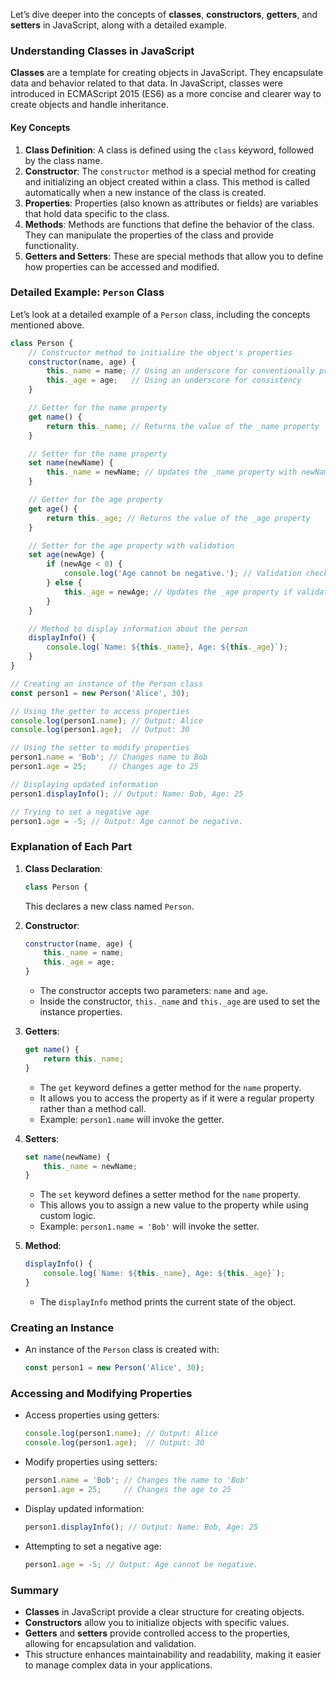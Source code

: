 Let’s dive deeper into the concepts of **classes**, **constructors**, **getters**, and **setters** in JavaScript, along with a detailed example.

### Understanding Classes in JavaScript

**Classes** are a template for creating objects in JavaScript. They encapsulate data and behavior related to that data. In JavaScript, classes were introduced in ECMAScript 2015 (ES6) as a more concise and clearer way to create objects and handle inheritance.

#### Key Concepts

1. **Class Definition**: A class is defined using the `class` keyword, followed by the class name.
2. **Constructor**: The `constructor` method is a special method for creating and initializing an object created within a class. This method is called automatically when a new instance of the class is created.
3. **Properties**: Properties (also known as attributes or fields) are variables that hold data specific to the class.
4. **Methods**: Methods are functions that define the behavior of the class. They can manipulate the properties of the class and provide functionality.
5. **Getters and Setters**: These are special methods that allow you to define how properties can be accessed and modified.

### Detailed Example: `Person` Class

Let’s look at a detailed example of a `Person` class, including the concepts mentioned above.

```javascript
class Person {
    // Constructor method to initialize the object's properties
    constructor(name, age) {
        this._name = name; // Using an underscore for conventionally private variables
        this._age = age;   // Using an underscore for consistency
    }

    // Getter for the name property
    get name() {
        return this._name; // Returns the value of the _name property
    }

    // Setter for the name property
    set name(newName) {
        this._name = newName; // Updates the _name property with newName
    }

    // Getter for the age property
    get age() {
        return this._age; // Returns the value of the _age property
    }

    // Setter for the age property with validation
    set age(newAge) {
        if (newAge < 0) {
            console.log('Age cannot be negative.'); // Validation check
        } else {
            this._age = newAge; // Updates the _age property if validation passes
        }
    }

    // Method to display information about the person
    displayInfo() {
        console.log(`Name: ${this._name}, Age: ${this._age}`);
    }
}

// Creating an instance of the Person class
const person1 = new Person('Alice', 30);

// Using the getter to access properties
console.log(person1.name); // Output: Alice
console.log(person1.age);  // Output: 30

// Using the setter to modify properties
person1.name = 'Bob'; // Changes name to Bob
person1.age = 25;     // Changes age to 25

// Displaying updated information
person1.displayInfo(); // Output: Name: Bob, Age: 25

// Trying to set a negative age
person1.age = -5; // Output: Age cannot be negative.
```

### Explanation of Each Part

1. **Class Declaration**: 
   ```javascript
   class Person {
   ```
   This declares a new class named `Person`.

2. **Constructor**: 
   ```javascript
   constructor(name, age) {
       this._name = name;
       this._age = age;
   }
   ```
   - The constructor accepts two parameters: `name` and `age`.
   - Inside the constructor, `this._name` and `this._age` are used to set the instance properties.

3. **Getters**:
   ```javascript
   get name() {
       return this._name;
   }
   ```
   - The `get` keyword defines a getter method for the `name` property.
   - It allows you to access the property as if it were a regular property rather than a method call.
   - Example: `person1.name` will invoke the getter.

4. **Setters**:
   ```javascript
   set name(newName) {
       this._name = newName;
   }
   ```
   - The `set` keyword defines a setter method for the `name` property.
   - This allows you to assign a new value to the property while using custom logic.
   - Example: `person1.name = 'Bob'` will invoke the setter.

5. **Method**:
   ```javascript
   displayInfo() {
       console.log(`Name: ${this._name}, Age: ${this._age}`);
   }
   ```
   - The `displayInfo` method prints the current state of the object.

### Creating an Instance

- An instance of the `Person` class is created with:
  ```javascript
  const person1 = new Person('Alice', 30);
  ```

### Accessing and Modifying Properties

- Access properties using getters:
  ```javascript
  console.log(person1.name); // Output: Alice
  console.log(person1.age);  // Output: 30
  ```

- Modify properties using setters:
  ```javascript
  person1.name = 'Bob'; // Changes the name to 'Bob'
  person1.age = 25;     // Changes the age to 25
  ```

- Display updated information:
  ```javascript
  person1.displayInfo(); // Output: Name: Bob, Age: 25
  ```

- Attempting to set a negative age:
  ```javascript
  person1.age = -5; // Output: Age cannot be negative.
  ```

### Summary

- **Classes** in JavaScript provide a clear structure for creating objects.
- **Constructors** allow you to initialize objects with specific values.
- **Getters** and **setters** provide controlled access to the properties, allowing for encapsulation and validation.
- This structure enhances maintainability and readability, making it easier to manage complex data in your applications.